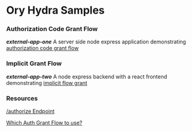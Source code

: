 # Ory Hydra Samples
### Authorization Code Grant Flow
***external-app-one*** A server side node express application demonstrating [authorization code grant flow](https://developer.okta.com/blog/2018/04/10/oauth-authorization-code-grant-type)

### Implicit Grant Flow

***external-app-two*** A node express backend with a react frontend demonstrating [implicit flow grant](https://developer.okta.com/blog/2018/05/24/what-is-the-oauth2-implicit-grant-type)

### Resources

[/authorize Endpoint](https://auth0.com/docs/authorization/protocols/protocol-oauth2#authorization-endpoint)

[Which Auth Grant Flow to use?](https://auth0.com/docs/authorization/flows/which-oauth-2-0-flow-should-i-use#can-i-try-the-endpoints-before-i-implement-my-application-)